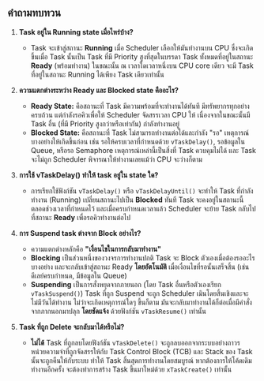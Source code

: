 ## คำถามทบทวน

1.  **Task อยู่ใน Running state เมื่อไหร่บ้าง?**
    *   Task จะเข้าสู่สถานะ **Running** เมื่อ Scheduler เลือกให้มันทำงานบน CPU ซึ่งจะเกิดขึ้นเมื่อ Task นั้นเป็น Task ที่มี Priority สูงที่สุดในบรรดา Task ทั้งหมดที่อยู่ในสถานะ **Ready** (พร้อมทำงาน) ในขณะนั้น ณ เวลาใดเวลาหนึ่งบน CPU core เดียว จะมี Task ที่อยู่ในสถานะ Running ได้เพียง Task เดียวเท่านั้น

2.  **ความแตกต่างระหว่าง Ready และ Blocked state คืออะไร?**
    *   **Ready State:** คือสถานะที่ Task มีความพร้อมที่จะทำงานได้ทันที มีทรัพยากรทุกอย่างครบถ้วน แต่กำลังรอคิวเพื่อให้ Scheduler จัดสรรเวลา CPU ให้ เนื่องจากในขณะนั้นมี Task อื่น (ที่มี Priority สูงกว่าหรือเท่ากัน) กำลังทำงานอยู่
    *   **Blocked State:** คือสถานะที่ Task ไม่สามารถทำงานต่อได้และกำลัง "รอ" เหตุการณ์บางอย่างให้เกิดขึ้นก่อน เช่น รอให้ครบเวลาที่กำหนดด้วย `vTaskDelay()`, รอข้อมูลใน Queue, หรือรอ Semaphore เหตุการณ์เหล่านี้เป็นสิ่งที่ Task ควบคุมไม่ได้ และ Task จะไม่ถูก Scheduler พิจารณาให้ทำงานเลยแม้ว่า CPU จะว่างก็ตาม

3.  **การใช้ vTaskDelay() ทำให้ task อยู่ใน state ใด?**
    *   การเรียกใช้ฟังก์ชัน `vTaskDelay()` หรือ `vTaskDelayUntil()` จะทำให้ Task ที่กำลังทำงาน (Running) เปลี่ยนสถานะไปเป็น **Blocked** ทันที Task จะคงอยู่ในสถานะนี้ตลอดช่วงเวลาที่กำหนดไว้ และเมื่อครบกำหนดเวลาแล้ว Scheduler จะย้าย Task กลับไปที่สถานะ **Ready** เพื่อรอคิวทำงานต่อไป

4.  **การ Suspend task ต่างจาก Block อย่างไร?**
    *   ความแตกต่างหลักคือ **"เงื่อนไขในการกลับมาทำงาน"**
    *   **Blocking** เป็นส่วนหนึ่งของวงจรการทำงานปกติ Task จะ Block ตัวเองเมื่อต้องรออะไรบางอย่าง และจะกลับเข้าสู่สถานะ Ready **โดยอัตโนมัติ** เมื่อเงื่อนไขที่รอนั้นเสร็จสิ้น (เช่น ดีเลย์ครบกำหนด, มีข้อมูลใน Queue)
    *   **Suspending** เป็นการสั่งหยุดจากภายนอก (โดย Task อื่นหรือตัวเองเรียก `vTaskSuspend()`) Task ที่ถูก Suspend จะถูก Scheduler เมินโดยสิ้นเชิงและจะไม่มีวันได้ทำงาน ไม่ว่าจะเกิดเหตุการณ์ใดๆ ขึ้นก็ตาม มันจะกลับมาทำงานได้ก็ต่อเมื่อมีคำสั่งจากภากนอกมาปลุก **โดยชัดแจ้ง** ด้วยฟังก์ชัน `vTaskResume()` เท่านั้น

5.  **Task ที่ถูก Delete จะกลับมาได้หรือไม่?**
    *   **ไม่ได้** Task ที่ถูกลบโดยฟังก์ชัน `vTaskDelete()` จะถูกลบออกจากระบบอย่างถาวร หน่วยความจำที่ถูกจัดสรรให้กับ Task Control Block (TCB) และ Stack ของ Task นั้นจะถูกคืนให้กับระบบ ทำให้ Task สิ้นสุดการทำงานโดยสมบูรณ์ หากต้องการให้โค้ดเดิมทำงานอีกครั้ง จะต้องทำการสร้าง Task ขึ้นมาใหม่ด้วย `xTaskCreate()` เท่านั้น